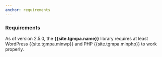 ```yaml
---
anchor: requirements
---
```


### Requirements

As of version 2.5.0, the **{{site.tgmpa.name}}** library requires at least WordPress {{site.tgmpa.minwp}} and PHP {{site.tgmpa.minphp}} to work properly.
